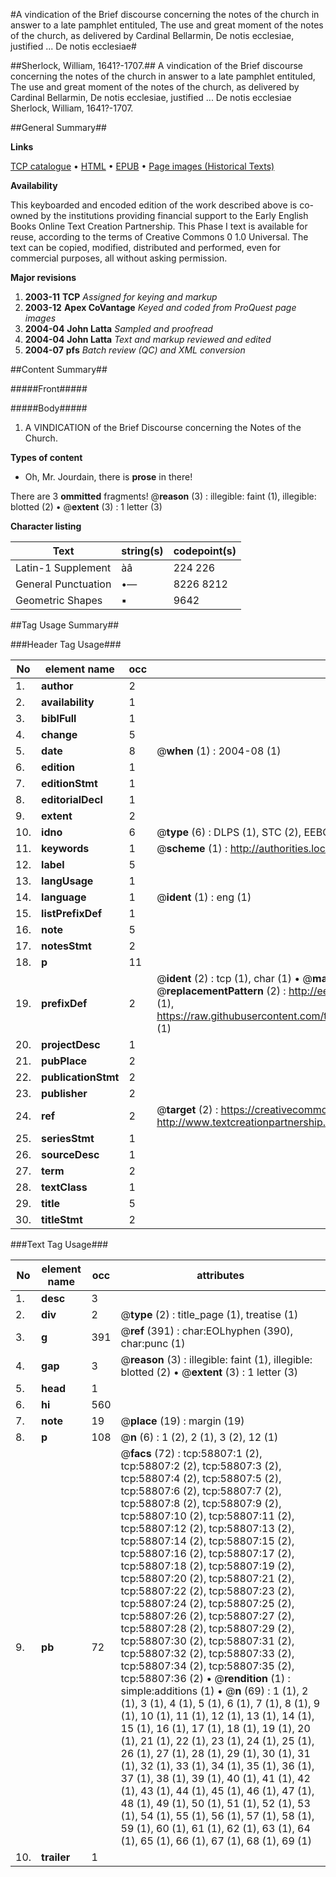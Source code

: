 #A vindication of the Brief discourse concerning the notes of the church in answer to a late pamphlet entituled, The use and great moment of the notes of the church, as delivered by Cardinal Bellarmin, De notis ecclesiae, justified ... De notis ecclesiae#

##Sherlock, William, 1641?-1707.##
A vindication of the Brief discourse concerning the notes of the church in answer to a late pamphlet entituled, The use and great moment of the notes of the church, as delivered by Cardinal Bellarmin, De notis ecclesiae, justified ...
De notis ecclesiae
Sherlock, William, 1641?-1707.

##General Summary##

**Links**

[TCP catalogue](http://www.ota.ox.ac.uk/tcp/)  • 
[HTML](http://tei.it.ox.ac.uk/tcp/Texts-HTML/free/A59/A59903.html)  • 
[EPUB](http://tei.it.ox.ac.uk/tcp/Texts-EPUB/free/A59/A59903.epub) • 
[Page images (Historical Texts)](https://data.historicaltexts.jisc.ac.uk/view?pubId=eebo-12283621e&pageId=eebo-12283621e-58807-1)

**Availability**

This keyboarded and encoded edition of the
	       work described above is co-owned by the institutions
	       providing financial support to the Early English Books
	       Online Text Creation Partnership. This Phase I text is
	       available for reuse, according to the terms of Creative
	       Commons 0 1.0 Universal. The text can be copied,
	       modified, distributed and performed, even for
	       commercial purposes, all without asking permission.

**Major revisions**

1. __2003-11__ __TCP__ *Assigned for keying and markup*
1. __2003-12__ __Apex CoVantage__ *Keyed and coded from ProQuest page images*
1. __2004-04__ __John Latta__ *Sampled and proofread*
1. __2004-04__ __John Latta__ *Text and markup reviewed and edited*
1. __2004-07__ __pfs__ *Batch review (QC) and XML conversion*

##Content Summary##

#####Front#####

#####Body#####

1. A VINDICATION of the Brief Discourse concerning the Notes of the Church.

**Types of content**

  * Oh, Mr. Jourdain, there is **prose** in there!

There are 3 **ommitted** fragments! 
 @__reason__ (3) : illegible: faint (1), illegible: blotted (2)  •  @__extent__ (3) : 1 letter (3)

**Character listing**


|Text|string(s)|codepoint(s)|
|---|---|---|
|Latin-1 Supplement|àâ|224 226|
|General Punctuation|•—|8226 8212|
|Geometric Shapes|▪|9642|

##Tag Usage Summary##

###Header Tag Usage###

|No|element name|occ|attributes|
|---|---|---|---|
|1.|__author__|2||
|2.|__availability__|1||
|3.|__biblFull__|1||
|4.|__change__|5||
|5.|__date__|8| @__when__ (1) : 2004-08 (1)|
|6.|__edition__|1||
|7.|__editionStmt__|1||
|8.|__editorialDecl__|1||
|9.|__extent__|2||
|10.|__idno__|6| @__type__ (6) : DLPS (1), STC (2), EEBO-CITATION (1), OCLC (1), VID (1)|
|11.|__keywords__|1| @__scheme__ (1) : http://authorities.loc.gov/ (1)|
|12.|__label__|5||
|13.|__langUsage__|1||
|14.|__language__|1| @__ident__ (1) : eng (1)|
|15.|__listPrefixDef__|1||
|16.|__note__|5||
|17.|__notesStmt__|2||
|18.|__p__|11||
|19.|__prefixDef__|2| @__ident__ (2) : tcp (1), char (1)  •  @__matchPattern__ (2) : ([0-9\-]+):([0-9IVX]+) (1), (.+) (1)  •  @__replacementPattern__ (2) : http://eebo.chadwyck.com/downloadtiff?vid=$1&page=$2 (1), https://raw.githubusercontent.com/textcreationpartnership/Texts/master/tcpchars.xml#$1 (1)|
|20.|__projectDesc__|1||
|21.|__pubPlace__|2||
|22.|__publicationStmt__|2||
|23.|__publisher__|2||
|24.|__ref__|2| @__target__ (2) : https://creativecommons.org/publicdomain/zero/1.0/ (1), http://www.textcreationpartnership.org/docs/. (1)|
|25.|__seriesStmt__|1||
|26.|__sourceDesc__|1||
|27.|__term__|2||
|28.|__textClass__|1||
|29.|__title__|5||
|30.|__titleStmt__|2||


###Text Tag Usage###

|No|element name|occ|attributes|
|---|---|---|---|
|1.|__desc__|3||
|2.|__div__|2| @__type__ (2) : title_page (1), treatise (1)|
|3.|__g__|391| @__ref__ (391) : char:EOLhyphen (390), char:punc (1)|
|4.|__gap__|3| @__reason__ (3) : illegible: faint (1), illegible: blotted (2)  •  @__extent__ (3) : 1 letter (3)|
|5.|__head__|1||
|6.|__hi__|560||
|7.|__note__|19| @__place__ (19) : margin (19)|
|8.|__p__|108| @__n__ (6) : 1 (2), 2 (1), 3 (2), 12 (1)|
|9.|__pb__|72| @__facs__ (72) : tcp:58807:1 (2), tcp:58807:2 (2), tcp:58807:3 (2), tcp:58807:4 (2), tcp:58807:5 (2), tcp:58807:6 (2), tcp:58807:7 (2), tcp:58807:8 (2), tcp:58807:9 (2), tcp:58807:10 (2), tcp:58807:11 (2), tcp:58807:12 (2), tcp:58807:13 (2), tcp:58807:14 (2), tcp:58807:15 (2), tcp:58807:16 (2), tcp:58807:17 (2), tcp:58807:18 (2), tcp:58807:19 (2), tcp:58807:20 (2), tcp:58807:21 (2), tcp:58807:22 (2), tcp:58807:23 (2), tcp:58807:24 (2), tcp:58807:25 (2), tcp:58807:26 (2), tcp:58807:27 (2), tcp:58807:28 (2), tcp:58807:29 (2), tcp:58807:30 (2), tcp:58807:31 (2), tcp:58807:32 (2), tcp:58807:33 (2), tcp:58807:34 (2), tcp:58807:35 (2), tcp:58807:36 (2)  •  @__rendition__ (1) : simple:additions (1)  •  @__n__ (69) : 1 (1), 2 (1), 3 (1), 4 (1), 5 (1), 6 (1), 7 (1), 8 (1), 9 (1), 10 (1), 11 (1), 12 (1), 13 (1), 14 (1), 15 (1), 16 (1), 17 (1), 18 (1), 19 (1), 20 (1), 21 (1), 22 (1), 23 (1), 24 (1), 25 (1), 26 (1), 27 (1), 28 (1), 29 (1), 30 (1), 31 (1), 32 (1), 33 (1), 34 (1), 35 (1), 36 (1), 37 (1), 38 (1), 39 (1), 40 (1), 41 (1), 42 (1), 43 (1), 44 (1), 45 (1), 46 (1), 47 (1), 48 (1), 49 (1), 50 (1), 51 (1), 52 (1), 53 (1), 54 (1), 55 (1), 56 (1), 57 (1), 58 (1), 59 (1), 60 (1), 61 (1), 62 (1), 63 (1), 64 (1), 65 (1), 66 (1), 67 (1), 68 (1), 69 (1)|
|10.|__trailer__|1||
